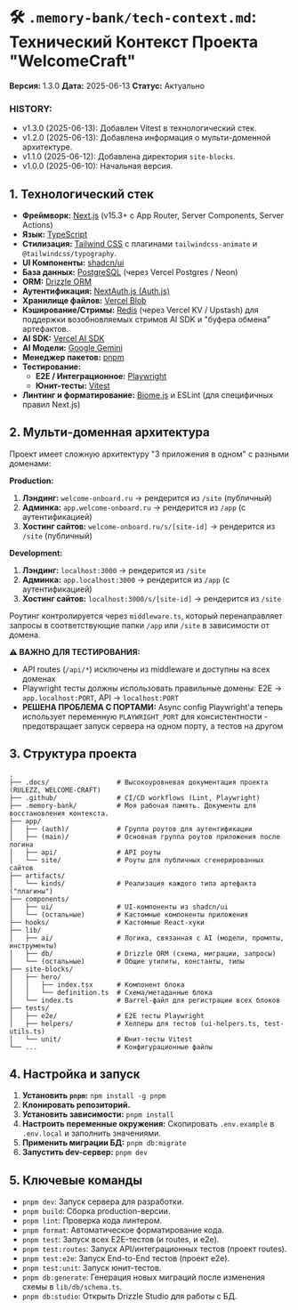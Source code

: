 # 🛠️ `.memory-bank/tech-context.md`: Технический Контекст Проекта "WelcomeCraft"

**Версия:** 1.3.0
**Дата:** 2025-06-13
**Статус:** Актуально

### HISTORY:
*   v1.3.0 (2025-06-13): Добавлен Vitest в технологический стек.
*   v1.2.0 (2025-06-13): Добавлена информация о мульти-доменной архитектуре.
*   v1.1.0 (2025-06-12): Добавлена директория `site-blocks`.
*   v1.0.0 (2025-06-10): Начальная версия.

## 1. Технологический стек

-   **Фреймворк:** [Next.js](https://nextjs.org/) (v15.3+ с App Router, Server Components, Server Actions)
-   **Язык:** [TypeScript](https://www.typescriptlang.org/)
-   **Стилизация:** [Tailwind CSS](https://tailwindcss.com/) с плагинами `tailwindcss-animate` и `@tailwindcss/typography`.
-   **UI Компоненты:** [shadcn/ui](https://ui.shadcn.com/)
-   **База данных:** [PostgreSQL](https://www.postgresql.org/) (через Vercel Postgres / Neon)
-   **ORM:** [Drizzle ORM](https://orm.drizzle.team/)
-   **Аутентификация:** [NextAuth.js (Auth.js)](https://authjs.dev/)
-   **Хранилище файлов:** [Vercel Blob](https://vercel.com/storage/blob)
-   **Кэширование/Стримы:** [Redis](https://redis.io/) (через Vercel KV / Upstash) для поддержки возобновляемых стримов AI SDK и "буфера обмена" артефактов.
-   **AI SDK:** [Vercel AI SDK](https://ai-sdk.dev/)
-   **AI Модели:** [Google Gemini](https://ai.google.dev/)
-   **Менеджер пакетов:** [pnpm](https://pnpm.io/)
-   **Тестирование:**
    *   **E2E / Интеграционное:** [Playwright](https://playwright.dev/)
    *   **Юнит-тесты:** [Vitest](https://vitest.dev/)
-   **Линтинг и форматирование:** [Biome.js](https://biomejs.dev/) и ESLint (для специфичных правил Next.js)

## 2. Мульти-доменная архитектура

Проект имеет сложную архитектуру "3 приложения в одном" с разными доменами:

**Production:**
1.  **Лэндинг:** `welcome-onboard.ru` → рендерится из `/site` (публичный)
2.  **Админка:** `app.welcome-onboard.ru` → рендерится из `/app` (с аутентификацией)
3.  **Хостинг сайтов:** `welcome-onboard.ru/s/[site-id]` → рендерится из `/site` (публичный)

**Development:**
1.  **Лэндинг:** `localhost:3000` → рендерится из `/site`
2.  **Админка:** `app.localhost:3000` → рендерится из `/app` (с аутентификацией)
3.  **Хостинг сайтов:** `localhost:3000/s/[site-id]` → рендерится из `/site`

Роутинг контролируется через `middleware.ts`, который перенаправляет запросы в соответствующие папки `/app` или `/site` в зависимости от домена.

**⚠️ ВАЖНО ДЛЯ ТЕСТИРОВАНИЯ:** 
- API routes (`/api/*`) исключены из middleware и доступны на всех доменах
- Playwright тесты должны использовать правильные домены: E2E → `app.localhost:PORT`, API → `localhost:PORT`
- **РЕШЕНА ПРОБЛЕМА С ПОРТАМИ:** Async config Playwright'а теперь использует переменную `PLAYWRIGHT_PORT` для консистентности - предотвращает запуск сервера на одном порту, а тестов на другом

## 3. Структура проекта

```
.
├── .docs/                 # Высокоуровневая документация проекта (RULEZZ, WELCOME-CRAFT)
├── .github/               # CI/CD workflows (Lint, Playwright)
├── .memory-bank/          # Моя рабочая память. Документы для восстановления контекста.
├── app/
│   ├── (auth)/            # Группа роутов для аутентификации
│   ├── (main)/            # Основная группа роутов приложения после логина
│   ├── api/               # API роуты
│   └── site/              # Роуты для публичных сгенерированных сайтов
├── artifacts/
│   └── kinds/             # Реализация каждого типа артефакта ("плагины")
├── components/
│   ├── ui/                # UI-компоненты из shadcn/ui
│   └── (остальные)        # Кастомные компоненты приложения
├── hooks/                 # Кастомные React-хуки
├── lib/
│   ├── ai/                # Логика, связанная с AI (модели, промпты, инструменты)
│   ├── db/                # Drizzle ORM (схема, миграции, запросы)
│   └── (остальные)        # Общие утилиты, константы, типы
├── site-blocks/
│   ├── hero/
│   │   ├── index.tsx      # Компонент блока
│   │   └── definition.ts  # Схема/метаданные блока
│   └── index.ts           # Barrel-файл для регистрации всех блоков
├── tests/
│   ├── e2e/               # E2E тесты Playwright
│   ├── helpers/           # Хелперы для тестов (ui-helpers.ts, test-utils.ts)
│   └── unit/              # Юнит-тесты Vitest
└── ...                    # Конфигурационные файлы
```

## 4. Настройка и запуск

1.  **Установить `pnpm`:** `npm install -g pnpm`
2.  **Клонировать репозиторий.**
3.  **Установить зависимости:** `pnpm install`
4.  **Настроить переменные окружения:** Скопировать `.env.example` в `.env.local` и заполнить значениями.
5.  **Применить миграции БД:** `pnpm db:migrate`
6.  **Запустить dev-сервер:** `pnpm dev`

## 5. Ключевые команды

-   `pnpm dev`: Запуск сервера для разработки.
-   `pnpm build`: Сборка production-версии.
-   `pnpm lint`: Проверка кода линтером.
-   `pnpm format`: Автоматическое форматирование кода.
-   `pnpm test`: Запуск всех E2E-тестов (и routes, и e2e).
-   `pnpm test:routes`: Запуск API/интеграционных тестов (проект routes).
-   `pnpm test:e2e`: Запуск End-to-End тестов (проект e2e).
-   `pnpm test:unit`: Запуск юнит-тестов.
-   `pnpm db:generate`: Генерация новых миграций после изменения схемы в `lib/db/schema.ts`.
-   `pnpm db:studio`: Открыть Drizzle Studio для работы с БД.
